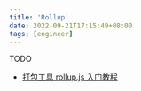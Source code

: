 ```yaml
---
title: 'Rollup'
date: 2022-09-21T17:15:49+08:00
tags: [engineer]
---
```


TODO

- [打包工具 rollup.js 入门教程](https://www.ruanyifeng.com/blog/2022/05/rollup.html)

